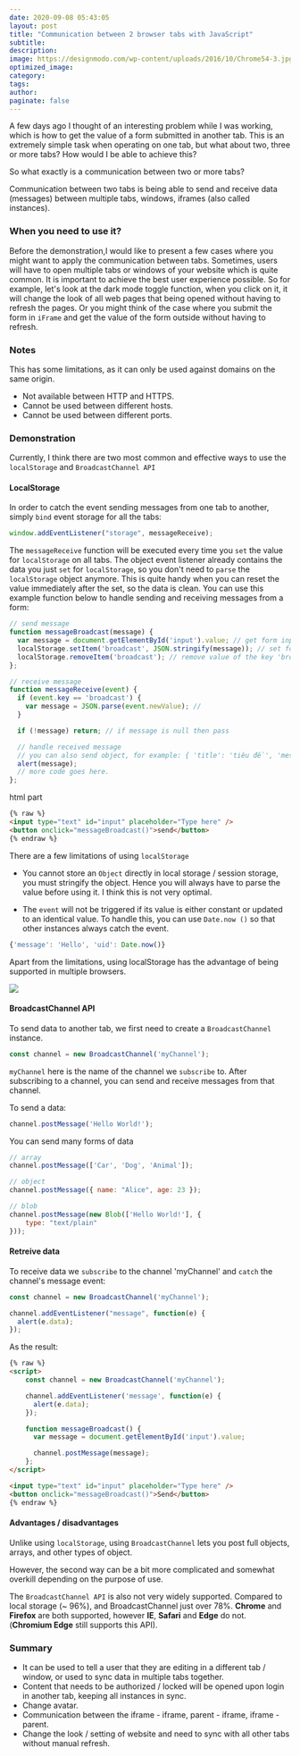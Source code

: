 ```yaml
---
date: 2020-09-08 05:43:05
layout: post
title: "Communication between 2 browser tabs with JavaScript"
subtitle:
description:
image: https://designmodo.com/wp-content/uploads/2016/10/Chrome54-3.jpg
optimized_image:
category:
tags:
author:
paginate: false
---
```


A few days ago I thought of an interesting problem while I was working, which is how to get the value of a form submitted in another tab. This is an extremely simple task when operating on one tab, but what about two, three or more tabs? How would I be able to achieve this?

So what exactly is a communication between two or more tabs?

Communication between two tabs is being able to send and receive data (messages) between multiple tabs, windows, iframes (also called instances).

### When you need to use it?

Before the demonstration,I would like to present a few cases where you might want to apply the communication between tabs. Sometimes, users will have to open multiple tabs or windows of your website which is quite common. It is important to achieve the best user experience possible. So for example, let's look at the dark mode toggle function, when you click on it, it will change the look of all web pages that being opened without having to refresh the pages. Or you might think of the case where you submit the form in ```iFrame``` and get the value of the form outside without having to refresh. 

### Notes

This has some limitations, as it can only be used against domains on the same origin.

- Not available between HTTP and HTTPS.
- Cannot be used between different hosts.
- Cannot be used between different ports.

### Demonstration

Currently, I think there are two most common and effective ways to use the ```localStorage``` and ```BroadcastChannel API```

#### LocalStorage
In order to catch the event sending messages from one tab to another, simply ```bind``` event storage for all the tabs:

```js
window.addEventListener("storage", messageReceive);
```
The ```messageReceive``` function will be executed every time you ```set``` the value for ```localStorage``` on all tabs.  The object event listener already contains the data you just ```set``` for ```localStorage```, so you don't need to ```parse``` the ```localStorage``` object anymore.  This is quite handy when you can reset the value immediately after the set, so the data is clean. You can use this example function below to handle sending and receiving messages from a form:

```js
// send message
function messageBroadcast(message) {
  var message = document.getElementById('input').value; // get form input
  localStorage.setItem('broadcast', JSON.stringify(message)); // set form input value to localStorage under key 'broadcast'
  localStorage.removeItem('broadcast'); // remove value of the key 'broadcast' in localStorage to clean the data
};

// receive message
function messageReceive(event) {
  if (event.key == 'broadcast') {
    var message = JSON.parse(event.newValue); //
  }

  if (!message) return; // if message is null then pass

  // handle received message
  // you can also send object, for example: { 'title': 'tiêu đề', 'message': 'nội dung' }
  alert(message);
  // more code goes here.
};
```
html part

```html
{% raw %}
<input type="text" id="input" placeholder="Type here" />
<button onclick="messageBroadcast()">send</button>
{% endraw %}
```

There are a few limitations of using ```localStorage```

- You cannot store an ```Object``` directly in local storage / session storage, you must stringify the object. Hence you will always have to parse the value before using it. I think this is not very optimal.

- The ```event``` will not be triggered if its value is either constant or updated to an identical value. To handle this, you can use ```Date.now ()``` so that other instances always catch the event.

```js
{'message': 'Hello', 'uid': Date.now()}
```

Apart from the limitations, using localStorage has the advantage of being supported in multiple browsers.

<img src="https://miro.medium.com/max/2450/1*X-4gkxes_ZsC0IxihdH4-A.png"/>


#### BroadcastChannel API


To send data to another tab, we first need to create a ```BroadcastChannel``` instance.

```js
const channel = new BroadcastChannel('myChannel');
```

```myChannel``` here is the name of the channel we ```subscribe``` to. After subscribing to a channel, you can send and receive messages from that channel.

To send a data:

```js
channel.postMessage('Hello World!');

```

You can send many forms of data

```js
// array
channel.postMessage(['Car', 'Dog', 'Animal']);

// object
channel.postMessage({ name: "Alice", age: 23 });

// blob
channel.postMessage(new Blob(['Hello World!'], {
    type: "text/plain"
}));

```

#### Retreive data

To receive data we ```subscribe``` to the channel 'myChannel' and ```catch``` the channel's message event:

```js
const channel = new BroadcastChannel('myChannel'); 

channel.addEventListener("message", function(e) {
  alert(e.data);
});
```
As the result:
```html
{% raw %}
<script>
    const channel = new BroadcastChannel('myChannel');

    channel.addEventListener('message', function(e) {
      alert(e.data);
    });

    function messageBroadcast() {
      var message = document.getElementById('input').value;

      channel.postMessage(message);
    };
</script>

<input type="text" id="input" placeholder="Type here" />
<button onclick="messageBroadcast()">Send</button>
{% endraw %}
```

#### Advantages / disadvantages

Unlike using ```localStorage```, using ```BroadcastChannel``` lets you post full objects, arrays, and other types of object.

However, the second way can be a bit more complicated and somewhat overkill depending on the purpose of use.

The ```BroadcastChannel API``` is also not very widely supported. Compared to local storage (~ 96%), and BroadcastChannel just over 78%. **Chrome** and **Firefox** are both supported, however **IE**, **Safari** and **Edge** do not. (**Chromium Edge** still supports this API).

### Summary

- It can be used to tell a user that they are editing in a different tab / window, or used to sync data in multiple tabs together.
- Content that needs to be authorized / locked will be opened upon login in another tab, keeping all instances in sync.
- Change avatar.
- Communication between the iframe - iframe, parent - iframe, iframe - parent.
- Change the look / setting of website and need to sync with all other tabs without manual refresh.
